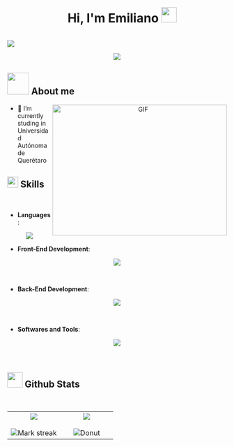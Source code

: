 <div id="user-content-toc">
  <ul align="center">
    <summary><h1 style="display: inline-block">Hi, I'm Emiliano <img   src="https://media.giphy.com/media/hvRJCLFzcasrR4ia7z/giphy.gif" width="35"></h1></summary>
  </ul>
</div>

<img src="https://user-images.githubusercontent.com/73097560/115834477-dbab4500-a447-11eb-908a-139a6edaec5c.gif">

<p align="center">
  <a href="https://github.com/DenverCoder1/readme-typing-svg"><img src="https://readme-typing-svg.herokuapp.com?font=Time+New+Roman&color=%23C8BE25&size=25&center=true&vCenter=true&width=600&height=100&lines=Software+Engineer+Student;Always+learning+new+things"></a>
</p>


## <picture><img src = "https://github.com/7oSkaaa/7oSkaaa/blob/main/Images/about_me.gif?raw=true" width = 50px></picture> About me
<a target="_blank" align="center">
  <img align="right" top="500" height="300" width="400" alt="GIF" src="https://media1.giphy.com/media/v1.Y2lkPTc5MGI3NjExZW8zaWZ4YjZ3a2Zsb3BsOXAzcjVnYmF6Y3dobWRlZWZqNHdvMmNvNSZlcD12MV9pbnRlcm5hbF9naWZfYnlfaWQmY3Q9Zw/maNB0qAiRVAty/giphy.webp">
</a>

- 🔭 I’m currently studing in Universidad Autónoma de Querétaro</a>


## <img src="https://media2.giphy.com/media/QssGEmpkyEOhBCb7e1/giphy.gif?cid=ecf05e47a0n3gi1bfqntqmob8g9aid1oyj2wr3ds3mg700bl&rid=giphy.gif" width ="25"><b> Skills</b>
<br>

<p align="center">

- **Languages**:
 <p align="center">
  <a align="center" href="https://skillicons.dev">
   <img src="https://skillicons.dev/icons?i=js,ts" />
  </a>
 </p>
    
- **Front-End Development**:
 <p align="center">
  <a align="center" href="https://skillicons.dev">
   <img src="https://skillicons.dev/icons?i=js,ts,html,css,next,tailwind" />
  </a>
 </p>
<br>

- **Back-End Development**:
 <p align="center">
  <a align="center" href="https://skillicons.dev">
   <img src="https://skillicons.dev/icons?i=js,ts,nest,express,mysql,postgres,docker" />
  </a>
 </p>
<br>



- **Softwares and Tools**:
 <p align="center">
  <a align="center" href="https://skillicons.dev">
   <img src="https://skillicons.dev/icons?i=git,github,figma,vscode,notion,powershell,latex" />
  </a>
 </p>
<br>

</p>

## <img src="https://media.giphy.com/media/iY8CRBdQXODJSCERIr/giphy.gif" width="35"><b> Github Stats </b>
<br>

<table align="center">
<tr border="none">
<td width="50%" align="center">
  
  <img  align="center"  src="https://github-readme-stats.vercel.app/api?username=EmilianoMt&theme=dark&show_icons=true&count_private=true" />
  <br></br>
  <img  alt="Mark streak" src="https://github-readme-streak-stats.herokuapp.com/?user=EmilianoMt&theme=dark&hide_border=false" /> 
</td>

<td width="50%" align="center">
  <img  align="center"  src="https://github-readme-stats.anuraghazra1.vercel.app/api/top-langs/?username=EmilianoMt&theme=dark&hide_border=false&no-bg=true&no-frame=true&langs_count=10"/>
   <br></br>
   <img  alt="Donut" src="https://github-readme-stats.vercel.app/api/top-langs/?username=EmilianoMt&layout=donut-vertical&theme=dark&hide_border=false" /> 
  </td>
</tr>
</table>

